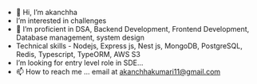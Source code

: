 - 👋 Hi, I’m akanchha
-  I’m interested in challenges
- 🌱 I’m proficient in DSA, Backend Development, Frontend Development, Database management, system design
- Technical skills - Nodejs, Express js, Nest js, MongoDB, PostgreSQL, Redis, Typescript, TypeORM, AWS S3
-  I’m looking for entry level role in SDE...
- 📫 How to reach me ... email at akanchhakumari11@gmail.com

<!---
akanchha25/akanchha25 is a ✨ special ✨ repository because its `README.md` (this file) appears on your GitHub profile.
You can click the Preview link to take a look at your changes.
--->
